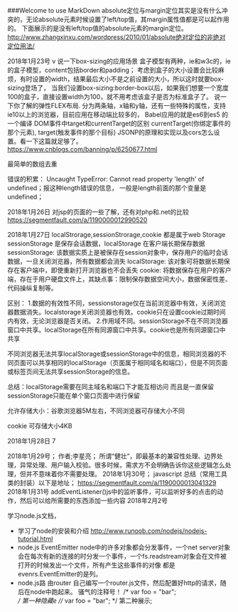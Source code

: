 ###Welcome to use MarkDown
absolute定位与margin定位其实是没有什么冲突的，无论absolute元素时候设置了left/top值，其margin属性值都是可以起作用的。
下面展示的是没有left/top值的absolute元素的margin定位。
http://www.zhangxinxu.com/wordpress/2010/01/absolute绝对定位的非绝对定位用法/

2018年1月23号
v
说一下box-sizing的应用场景
盒子模型有两种，ie和w3c的，ie的盒子模型，content包括border和padding；
考虑到盒子的大小设置会比较麻烦，有时设置的width，结果最后大小不是之前设置的大小，所以这时就要box-sizing登场了，
当我们设置box-sizing:border-box以后，如果我们想要一个宽度100的盒子，直接设置width为100，就不用考虑该盒子是否为标准盒子了。
说一下你了解的弹性FLEX布局.
分为两条轴，x轴和y轴，还有一些特殊的属性，支持ie10以上的浏览器，目前应用在移动端比较多的，
Babel应用的就是es6到es5 的一个编译
DOM事件中target和currentTarget的区别
currentTarget(你绑定事件的那个元素), target(触发事件的那个目标) 
JSONP的原理和实现以及cors怎么设置。看一下这篇就足够了。
https://www.cnblogs.com/banning/p/6250677.html

最简单的数组去重

<script type="text/javascript">
	var bb;
	var aa=[1,2,3,1,'a',1,'a']
	  bb=aa.filter(function(ele,index,array){
	  	console.log(ele,index,array)
    return index===array.indexOf(ele)
   })
	  console.log(bb)
</script>

错误的积累：
Uncaught TypeError: Cannot read property 'length' of undefined；报这种length错误的信息，
一般是length前面的那个变量是undefined；

2018年1月26日
对jsp的页面的一些了解，还有对php和.net的比较
https://segmentfault.com/a/1190000012990520

2018年1月27日
localStrorage,sessionStrorage,cookie 都是属于web Storage
sessionStorage 是保存会话数据，localStorage 在客户端长期保存数据
sessionStorage: 该数据实质上是被保存在session对象中，保存用户的临时会话数据，一旦关闭浏览器，所有数据都会消失
localStorage: 该对象可将数据长期保存在客户端中，即使重新打开浏览器也不会丢失
cookie: 将数据保存在用户的客户端，存在于用户硬盘文件上，其缺点事：限制保存数据空间大小，数据保密性差、代码操纵复制等。
 
区别：
1.数据的有效性不同，sessionstorage仅在当前浏览器中有效，关闭浏览器数据消失。localstorage关闭浏览器也有效。cookie只在设置cookie过期时间内有效，无论浏览器是否关闭。
2.作用域不同。sessionStorage不在不同浏览器窗口中共享。localStorage在所有同源窗口中共享。cookie也是所有同源窗口中共享
 
不同浏览器无法共享localStorage或sessionStorage中的信息，相同浏览器的不同页面可以共享相同的localStorage（页面属于相同域名和端口），但是不同页面或标签页间无法共享sessionStorage的信息。
 
总结：localStorage需要在同主域名和端口下才能互相访问 而且是一直保留
sessionStorage只能在单个窗口页面中进行保留
 
允许存储大小：谷歌浏览器5M左右，不同浏览器可存储大小不同
 
cookie 可存储大小4KB

2018年1月28日
7
<script type="text/javascript">
	 判断数组里面的最大值,并显示这个值的name;
	 var aa;
	 var arr=[{a:7},{b:2},{c:0},{d:5},{e:1}];
	 aa=arr.sort(function(item1,item2){
    return item2[Object.keys(item2)[0]]-item1[Object.keys(item1)[0]]
  })[0] 
  console.log(aa,32)
</script>


2018年1月29号；
作者;李星亮；
所谓“健壮”，即最基本的兼容性处理、边界处理，异常处理、用户输入校验。很多时候，需求方不会明确告诉你这些逻辑怎么处理，但并不意味着你不需要处理。
2018年1月30号；
javascript 总结（常用工具类的封装）以下是地址；
https://segmentfault.com/a/1190000013041329
2018年1月31号
addEventListener()js中的监听事件，可以监听好多的点击的动作，然后可以给所需要的东西添加一些内容
2018年2月2号

学习node.js文档，
 * 学习了node的安装和介绍
    http://www.runoob.com/nodejs/nodejs-tutorial.html
 * node.js EventEmitter 
     node中的许多对象都会分发事件，一个net server对象会在每次有新的连接的时分发一个事件，一个fs.readstream对象会在文件被打开的时候发出一个文件，所有产生这些事件的对像
            都是evenrs.EventEmitter的是列。
 * node.js路	由router 
      自己编写一个router.js文件，然后配置好http的请求，随后在node中跑起来。
  骚气的注释号！
     /*
      var foo = "bar";  
      */
             第一种隐藏e
      //*
      var foo = "bar";
      */
             第二种展示;
             
             
 
 
  